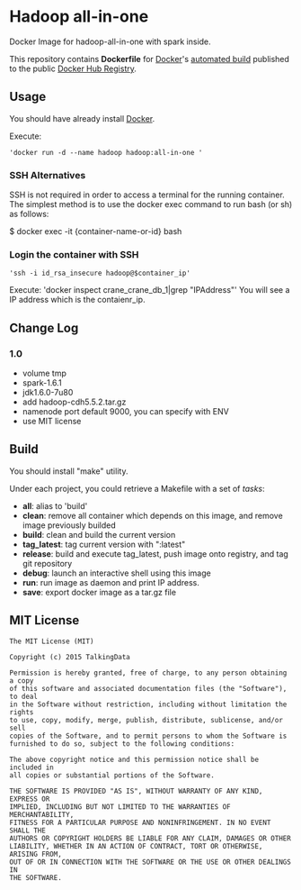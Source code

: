 # Hadoop all-in-one


Docker Image for hadoop-all-in-one with spark inside.

This repository contains **Dockerfile** for [Docker](https://www.docker.com/)'s [automated build](https://registry.hub.docker.com/u/airdock/) published to the public [Docker Hub Registry](https://registry.hub.docker.com/).

## Usage

You should have already install [Docker](https://www.docker.com/).

Execute:

	'docker run -d --name hadoop hadoop:all-in-one '

### SSH Alternatives

SSH is not required in order to access a terminal for the running container. The simplest method is to use the docker exec command to run bash (or sh) as follows:

$ docker exec -it {container-name-or-id} bash

### Login the container with SSH

    'ssh -i id_rsa_insecure hadoop@$container_ip'

Execute:
    'docker inspect crane_crane_db_1|grep "IPAddress"'
You will see a IP address which is the contaienr_ip.

## Change Log

### 1.0
- volume tmp 
- spark-1.6.1
- jdk1.6.0-7u80
- add hadoop-cdh5.5.2.tar.gz
- namenode port default 9000, you can specify with ENV
- use MIT license


## Build

You should install "make" utility.

Under each project, you could retrieve a Makefile with a set of *tasks*:

- **all**: alias to 'build'
- **clean**: remove all container which depends on this image, and remove image previously builded
- **build**: clean and build the current version
- **tag_latest**: tag current version with ":latest"
- **release**: build and execute tag_latest, push image onto registry, and tag git repository
- **debug**: launch an interactive shell using this image
- **run**: run image as daemon and print IP address.
- **save**: export docker image as a tar.gz file


## MIT License

```
The MIT License (MIT)

Copyright (c) 2015 TalkingData

Permission is hereby granted, free of charge, to any person obtaining a copy
of this software and associated documentation files (the "Software"), to deal
in the Software without restriction, including without limitation the rights
to use, copy, modify, merge, publish, distribute, sublicense, and/or sell
copies of the Software, and to permit persons to whom the Software is
furnished to do so, subject to the following conditions:

The above copyright notice and this permission notice shall be included in
all copies or substantial portions of the Software.

THE SOFTWARE IS PROVIDED "AS IS", WITHOUT WARRANTY OF ANY KIND, EXPRESS OR
IMPLIED, INCLUDING BUT NOT LIMITED TO THE WARRANTIES OF MERCHANTABILITY,
FITNESS FOR A PARTICULAR PURPOSE AND NONINFRINGEMENT. IN NO EVENT SHALL THE
AUTHORS OR COPYRIGHT HOLDERS BE LIABLE FOR ANY CLAIM, DAMAGES OR OTHER
LIABILITY, WHETHER IN AN ACTION OF CONTRACT, TORT OR OTHERWISE, ARISING FROM,
OUT OF OR IN CONNECTION WITH THE SOFTWARE OR THE USE OR OTHER DEALINGS IN
THE SOFTWARE.
 ```
